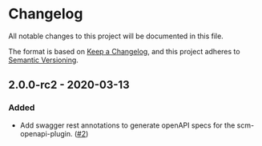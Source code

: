 # Changelog
All notable changes to this project will be documented in this file.

The format is based on [Keep a Changelog](https://keepachangelog.com/en/1.0.0/),
and this project adheres to [Semantic Versioning](https://semver.org/spec/v2.0.0.html).

## 2.0.0-rc2 - 2020-03-13

### Added
- Add swagger rest annotations to generate openAPI specs for the scm-openapi-plugin. ([#2](https://github.com/scm-manager/scm-activity-plugin/pull/2))
